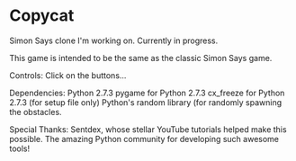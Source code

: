 # Copycat
Simon Says clone I'm working on. Currently in progress.

This game is intended to be the same as the classic Simon Says game. 

Controls:
Click on the buttons...

Dependencies: Python 2.7.3 pygame for Python 2.7.3 cx_freeze for Python 2.7.3 (for setup file only) Python's random library (for randomly spawning the obstacles.

Special Thanks:
Sentdex, whose stellar YouTube tutorials helped make this possible.
The amazing Python community for developing such awesome tools!
